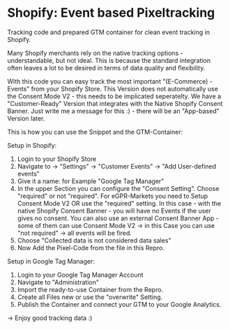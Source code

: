 # Shopify: Event based Pixeltracking
Tracking code and prepared GTM container for clean event tracking in Shopify.

Many Shopify merchants rely on the native tracking options - understandable, but not ideal. This is because the standard integration often leaves a lot to be desired in terms of data quality and flexibility.

With this code you can easy track the most important "(E-Commerce) - Events" from your Shopify Store.
This Version does not automatically use the Consent Mode V2 - this needs to be implicated seperatelty. We have a "Customer-Ready" Version that integrates with the Native Shopify Consent Banner. Just write me a message for this :) - there will be an "App-based" Version later.

This is how you can use the Snippet and the GTM-Container:

Setup in Shopify:

1. Login to your Shopify Store
2. Navigate to -> "Settings" -> "Customer Events" -> "Add User-defined events"
3. Give it a name: for Example "Google Tag Manager"
4. In the upper Section you can configure the "Consent Setting". Choose "required" or not "required". For eGPR-Markets you need to Setup Consent Mode V2 OR use the "required" setting. In this case - with the native Shopify Consent Banner - you will have no Events if the user gives no consent. You can also use an external Consent Banner App - some of them can use Consent Mode V2 -> in this Case you can use "not required" -> all events will be fired.
5. Choose "Collected data is not considered data sales"
6. Now Add the Pixel-Code from the file in this Repro.

Setup in Google Tag Manager:

1. Login to your Google Tag Manager Account
2. Navigate to "Administration"
3. Import the ready-to-use Container from the Repro.
4. Create all Files new or use the "overwrite" Setting.
5. Publish the Container and connect your GTM to your Google Analytics.

-> Enjoy good tracking data :)
